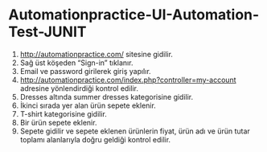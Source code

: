 # Automationpractice-UI-Automation-Test-JUNIT

1. http://automationpractice.com/ sitesine gidilir.
2. Sağ üst köşeden “Sign-in” tıklanır.
3. Email ve password girilerek giriş yapılır.
4. http://automationpractice.com/index.php?controller=my-account adresine yönlendirdiği
kontrol edilir.
5. Dresses altında summer dresses kategorisine gidilir.
6. İkinci sırada yer alan ürün sepete eklenir.
7. T-shirt kategorisine gidilir.
8. Bir ürün sepete eklenir.
9. Sepete gidilir ve sepete eklenen ürünlerin fiyat, ürün adı ve ürün tutar toplamı alanlarıyla doğru
geldiği kontrol edilir.
